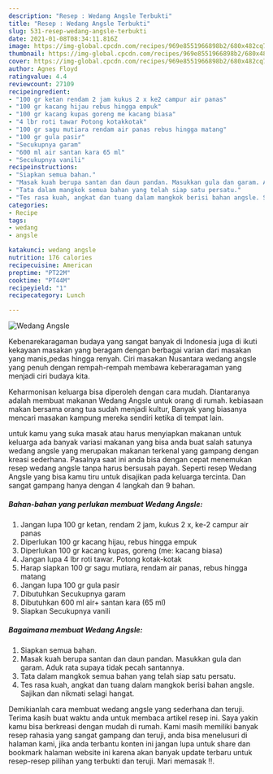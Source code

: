 ```yaml
---
description: "Resep : Wedang Angsle Terbukti"
title: "Resep : Wedang Angsle Terbukti"
slug: 531-resep-wedang-angsle-terbukti
date: 2021-01-08T08:34:11.816Z
image: https://img-global.cpcdn.com/recipes/969e8551966898b2/680x482cq70/wedang-angsle-foto-resep-utama.jpg
thumbnail: https://img-global.cpcdn.com/recipes/969e8551966898b2/680x482cq70/wedang-angsle-foto-resep-utama.jpg
cover: https://img-global.cpcdn.com/recipes/969e8551966898b2/680x482cq70/wedang-angsle-foto-resep-utama.jpg
author: Agnes Floyd
ratingvalue: 4.4
reviewcount: 27109
recipeingredient:
- "100 gr ketan rendam 2 jam kukus 2 x ke2 campur air panas"
- "100 gr kacang hijau rebus hingga empuk"
- "100 gr kacang kupas goreng me kacang biasa"
- "4 lbr roti tawar Potong kotakkotak"
- "100 gr sagu mutiara rendam air panas rebus hingga matang"
- "100 gr gula pasir"
- "Secukupnya garam"
- "600 ml air santan kara 65 ml"
- "Secukupnya vanili"
recipeinstructions:
- "Siapkan semua bahan."
- "Masak kuah berupa santan dan daun pandan. Masukkan gula dan garam. Aduk rata supaya tidak pecah santannya."
- "Tata dalam mangkok semua bahan yang telah siap satu persatu."
- "Tes rasa kuah, angkat dan tuang dalam mangkok berisi bahan angsle. Sajikan dan nikmati selagi hangat."
categories:
- Recipe
tags:
- wedang
- angsle

katakunci: wedang angsle 
nutrition: 176 calories
recipecuisine: American
preptime: "PT22M"
cooktime: "PT44M"
recipeyield: "1"
recipecategory: Lunch

---
```



![Wedang Angsle](https://img-global.cpcdn.com/recipes/969e8551966898b2/680x482cq70/wedang-angsle-foto-resep-utama.jpg)

Kebenarekaragaman budaya yang sangat banyak di Indonesia juga di ikuti kekayaan masakan yang beragam dengan berbagai varian dari masakan yang manis,pedas hingga renyah. Ciri masakan Nusantara wedang angsle yang penuh dengan rempah-rempah membawa keberaragaman yang menjadi ciri budaya kita.




Keharmonisan keluarga bisa diperoleh dengan cara mudah. Diantaranya adalah membuat makanan Wedang Angsle untuk orang di rumah. kebiasaan makan bersama orang tua sudah menjadi kultur, Banyak yang biasanya mencari masakan kampung mereka sendiri ketika di tempat lain.

untuk kamu yang suka masak atau harus menyiapkan makanan untuk keluarga ada banyak variasi makanan yang bisa anda buat salah satunya wedang angsle yang merupakan makanan terkenal yang gampang dengan kreasi sederhana. Pasalnya saat ini anda bisa dengan cepat menemukan resep wedang angsle tanpa harus bersusah payah.
Seperti resep Wedang Angsle yang bisa kamu tiru untuk disajikan pada keluarga tercinta. Dan sangat gampang hanya dengan 4 langkah dan 9 bahan.


<!--inarticleads1-->

##### Bahan-bahan yang perlukan membuat Wedang Angsle:

1. Jangan lupa 100 gr ketan, rendam 2 jam, kukus 2 x, ke-2 campur air panas
1. Diperlukan 100 gr kacang hijau, rebus hingga empuk
1. Diperlukan 100 gr kacang kupas, goreng (me: kacang biasa)
1. Jangan lupa 4 lbr roti tawar. Potong kotak-kotak
1. Harap siapkan 100 gr sagu mutiara, rendam air panas, rebus hingga matang
1. Jangan lupa 100 gr gula pasir
1. Dibutuhkan Secukupnya garam
1. Dibutuhkan 600 ml air+ santan kara (65 ml)
1. Siapkan Secukupnya vanili




<!--inarticleads2-->

##### Bagaimana membuat  Wedang Angsle:

1. Siapkan semua bahan.
1. Masak kuah berupa santan dan daun pandan. Masukkan gula dan garam. Aduk rata supaya tidak pecah santannya.
1. Tata dalam mangkok semua bahan yang telah siap satu persatu.
1. Tes rasa kuah, angkat dan tuang dalam mangkok berisi bahan angsle. Sajikan dan nikmati selagi hangat.




Demikianlah cara membuat wedang angsle yang sederhana dan teruji. Terima kasih buat waktu anda untuk membaca artikel resep ini. Saya yakin kamu bisa berkreasi dengan mudah di rumah. Kami masih memiliki banyak resep rahasia yang sangat gampang dan teruji, anda bisa menelusuri di halaman kami, jika anda terbantu konten ini jangan lupa untuk share dan bookmark halaman website ini karena akan banyak update terbaru untuk resep-resep pilihan yang terbukti dan teruji. Mari memasak !!. 
